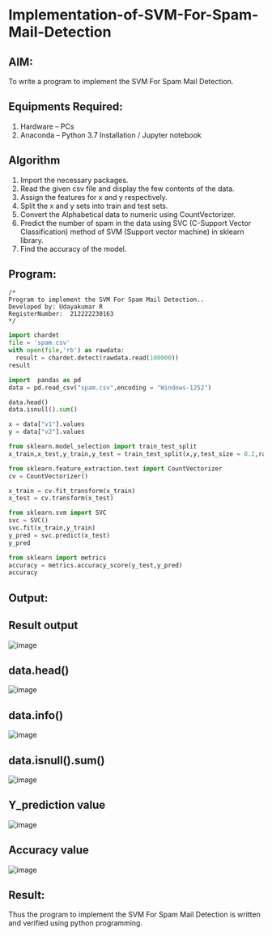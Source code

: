 # Implementation-of-SVM-For-Spam-Mail-Detection

## AIM:
To write a program to implement the SVM For Spam Mail Detection.

## Equipments Required:
1. Hardware – PCs
2. Anaconda – Python 3.7 Installation / Jupyter notebook

## Algorithm
1. Import the necessary packages.
2. Read the given csv file and display the few contents of the data.
3. Assign the features for x and y respectively.
4. Split the x and y sets into train and test sets.
5. Convert the Alphabetical data to numeric using CountVectorizer.
6. Predict the number of spam in the data using SVC (C-Support Vector Classification) method of SVM (Support vector machine) in sklearn library.
7. Find the accuracy of the model.


## Program:
```
/*
Program to implement the SVM For Spam Mail Detection..
Developed by: Udayakumar R
RegisterNumber:  212222230163
*/
```
```python
import chardet
file = 'spam.csv'
with open(file,'rb') as rawdata:
  result = chardet.detect(rawdata.read(100000))
result

import  pandas as pd
data = pd.read_csv("spam.csv",encoding = "Windows-1252")

data.head()
data.isnull().sum()

x = data["v1"].values
y = data["v2"].values

from sklearn.model_selection import train_test_split
x_train,x_test,y_train,y_test = train_test_split(x,y,test_size = 0.2,random_state = 0)

from sklearn.feature_extraction.text import CountVectorizer
cv = CountVectorizer()

x_train = cv.fit_transform(x_train)
x_test = cv.transform(x_test)

from sklearn.svm import SVC
svc = SVC()
svc.fit(x_train,y_train)
y_pred = svc.predict(x_test)
y_pred

from sklearn import metrics
accuracy = metrics.accuracy_score(y_test,y_pred)
accuracy
```

## Output:
## Result output
![image](https://github.com/R-Udayakumar/Implementation-of-SVM-For-Spam-Mail-Detection/assets/118708024/3baf380e-2a58-4639-938d-f7683bc0643d)

## data.head()
![image](https://github.com/R-Udayakumar/Implementation-of-SVM-For-Spam-Mail-Detection/assets/118708024/21f6d687-74c3-468f-8cef-5f5e8527da6c)

## data.info()
![image](https://github.com/R-Udayakumar/Implementation-of-SVM-For-Spam-Mail-Detection/assets/118708024/a0524be4-c91f-4c9d-bb01-f44a79ae7102)

## data.isnull().sum()
![image](https://github.com/R-Udayakumar/Implementation-of-SVM-For-Spam-Mail-Detection/assets/118708024/63df49c5-ab3e-4cd1-af77-694722677639)

## Y_prediction value
![image](https://github.com/R-Udayakumar/Implementation-of-SVM-For-Spam-Mail-Detection/assets/118708024/69fbaf38-10a9-4f0e-a1b2-8b07d11ba03e)
## Accuracy value
![image](https://github.com/R-Udayakumar/Implementation-of-SVM-For-Spam-Mail-Detection/assets/118708024/c997fb8b-5c9e-4702-a713-520ec1940884)


## Result:
Thus the program to implement the SVM For Spam Mail Detection is written and verified using python programming.
